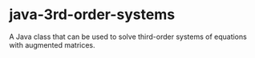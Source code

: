 # java-3rd-order-systems
A Java class that can be used to solve third-order systems of equations with augmented matrices.
